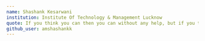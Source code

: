 ```yaml
---
name: Shashank Kesarwani
institution: Institute Of Technology & Management Lucknow
quote: If you think you can then you can without any help, but if you think you can't you can't, while if GOD also comes to help.
github_user: amshashankk
---
```

